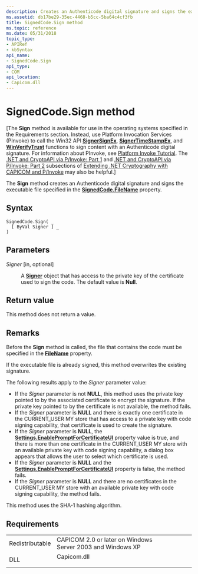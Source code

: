 ```yaml
---
description: Creates an Authenticode digital signature and signs the executable file specified in the SignedCode.FileName property.
ms.assetid: db17be29-35ec-4468-b5cc-5ba64c4cf3fb
title: SignedCode.Sign method
ms.topic: reference
ms.date: 05/31/2018
topic_type: 
- APIRef
- kbSyntax
api_name: 
- SignedCode.Sign
api_type: 
- COM
api_location: 
- Capicom.dll
---
```


# SignedCode.Sign method

\[The **Sign** method is available for use in the operating systems specified in the Requirements section. Instead, use Platform Invocation Services (PInvoke) to call the Win32 API [**SignerSignEx**](signersignex.md), [**SignerTimeStampEx**](signertimestampex.md), and [**WinVerifyTrust**](/windows/desktop/api/Wintrust/nf-wintrust-winverifytrust) functions to sign content with an Authenticode digital signature. For information about PInvoke, see [Platform Invoke Tutorial](https://msdn.microsoft.com/library/aa288468.aspx). The [.NET and CryptoAPI via P/Invoke: Part 1](/previous-versions/ms867087(v=msdn.10)#netcryptoapi_topic5) and [.NET and CryptoAPI via P/Invoke: Part 2](/previous-versions/ms867087(v=msdn.10)#netcryptoapi_topic6) subsections of [Extending .NET Cryptography with CAPICOM and P/Invoke](/previous-versions/ms867087(v=msdn.10)) may also be helpful.\]

The **Sign** method creates an Authenticode digital signature and signs the executable file specified in the [**SignedCode.FileName**](signedcode-filename.md) property.

## Syntax


```VB
SignedCode.Sign( _
  [ ByVal Signer ] _
)
```



## Parameters

<dl> <dt>

*Signer* \[in, optional\]
</dt> <dd>

A [**Signer**](signer.md) object that has access to the private key of the certificate used to sign the code. The default value is **Null**.

</dd> </dl>

## Return value

This method does not return a value.

## Remarks

Before the **Sign** method is called, the file that contains the code must be specified in the [**FileName**](signedcode-filename.md) property.

If the executable file is already signed, this method overwrites the existing signature.

The following results apply to the *Signer* parameter value:

-   If the *Signer* parameter is not **NULL**, this method uses the private key pointed to by the associated certificate to encrypt the signature. If the private key pointed to by the certificate is not available, the method fails.
-   If the *Signer* parameter is **NULL** and there is exactly one certificate in the CURRENT\_USER MY store that has access to a private key with code signing capability, that certificate is used to create the signature.
-   If the *Signer* parameter is **NULL**, the [**Settings.EnablePromptForCertificateUI**](settings-enablepromptforcertificateui.md) property value is true, and there is more than one certificate in the CURRENT\_USER MY store with an available private key with code signing capability, a dialog box appears that allows the user to select which certificate is used.
-   If the *Signer* parameter is **NULL** and the [**Settings.EnablePromptForCertificateUI**](settings-enablepromptforcertificateui.md) property is false, the method fails.
-   If the *Signer* parameter is **NULL** and there are no certificates in the CURRENT\_USER MY store with an available private key with code signing capability, the method fails.

This method uses the SHA-1 hashing algorithm.

## Requirements



|                            |                                                                                        |
|----------------------------|----------------------------------------------------------------------------------------|
| Redistributable<br/> | CAPICOM 2.0 or later on Windows Server 2003 and Windows XP<br/>                  |
| DLL<br/>             | <dl> <dt>Capicom.dll</dt> </dl> |



 

 
